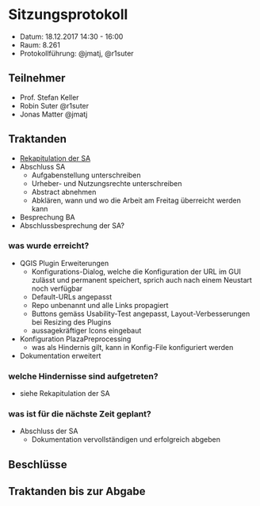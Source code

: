 # Sitzungsprotokoll

* Datum: 18.12.2017 14:30 - 16:00
* Raum: 8.261
* Protokollführung: @jmatj, @r1suter

## Teilnehmer

* Prof. Stefan Keller
* Robin Suter @r1suter
* Jonas Matter @jmatj

## Traktanden

* [Rekapitulation der SA](https://github.com/PlazaRoute/admin/tree/master/protokolle)
* Abschluss SA
  * Aufgabenstellung unterschreiben
  * Urheber- und Nutzungsrechte unterschreiben
  * Abstract abnehmen
  * Abklären, wann und wo die Arbeit am Freitag überreicht werden kann
* Besprechung BA
* Abschlussbesprechung der SA?

### was wurde erreicht?

* QGIS Plugin Erweiterungen
  * Konfigurations-Dialog, welche die Konfiguration der URL im GUI zulässt und permanent speichert, sprich auch nach einem Neustart noch verfügbar
  * Default-URLs angepasst
  * Repo unbenannt und alle Links propagiert
  * Buttons gemäss Usability-Test angepasst, Layout-Verbesserungen bei Resizing des Plugins
  * aussagekräftiger Icons eingebaut
* Konfiguration PlazaPreprocessing
  * was als Hindernis gilt, kann in Konfig-File konfiguriert werden
* Dokumentation erweitert


### welche Hindernisse sind aufgetreten?

* siehe Rekapitulation der SA

### was ist für die nächste Zeit geplant?

* Abschluss der SA
  * Dokumentation vervollständigen und erfolgreich abgeben

## Beschlüsse

## Traktanden bis zur Abgabe
